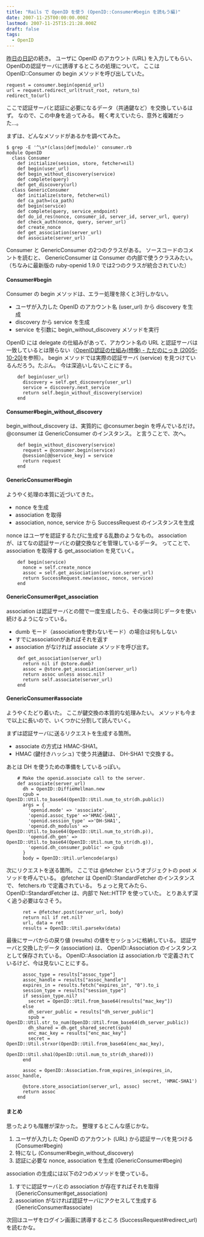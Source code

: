 ```yaml
---
title: "Rails で OpenID を使う (OpenID::Consumer#begin を読もう編)"
date: 2007-11-25T00:00:00.000Z
lastmod: 2007-11-25T15:21:28.000Z
draft: false
tags:
  - OpenID
---
```


[昨日の日記](/posts/20071124/p01)の続き。 ユーザに OpenID のアカウント (URL) を入力してもらい、OpenIDの認証サーバに誘導するところの処理について。 ここは OpenID::Consumer の begin メソッドを呼び出していた。

```
request = consumer.begin(openid_url)
url = request.redirect_url(trust_root, return_to)
redirect_to(url)
```

ここで認証サーバと認証に必要になるデータ（共通鍵など）を交換しているはず。 なので、この中身を追ってみる。 軽く考えていたら、意外と複雑だった…。

まずは、どんなメソッドがあるかを調べてみた。

```
$ grep -E '^\s*(class|def|module)' consumer.rb
module OpenID
  class Consumer
    def initialize(session, store, fetcher=nil)
    def begin(user_url)
    def begin_without_discovery(service)
    def complete(query)
    def get_discovery(url)
  class GenericConsumer
    def initialize(store, fetcher=nil)
    def ca_path=(ca_path)
    def begin(service)
    def complete(query, service_endpoint)
    def do_id_res(nonce, consumer_id, server_id, server_url, query)
    def check_auth(nonce, query, server_url)
    def create_nonce
    def get_association(server_url)
    def associate(server_url)
```

Consumer と GenericConsumer の2つのクラスがある。 ソースコードのコメントを読むと、 GenericConsumer は Consumer の内部で使うクラスみたい。 （ちなみに最新版の ruby-openid 1.9.0 では2つのクラスが統合されていた）

#### Consumer#begin

Consumer の begin メソッドは、エラー処理を除くと3行しかない。

- ユーザが入力した OpenID のアカウント名 (user_url) から discovery を生成
- discovery から service を生成
- service を引数に begin_without_discovery メソッドを実行

OpenID には delegate の仕組みがあって、アカウント名の URL と認証サーバは一致しているとは限らない（[OpenID認証の仕組み(想像) - ただのにっき (2005-10-20)](http://sho.tdiary.net/20051020.html#p02)を参照）。 begin メソッドでは実際の認証サーバ (service) を見つけているんだろう。たぶん。 今は深追いしないことにする。

```
    def begin(user_url)
      discovery = self.get_discovery(user_url)
      service = discovery.next_service
      return self.begin_without_discovery(service)
    end
```

#### Consumer#begin_without_discovery

begin_without_discovery は、実質的に @consumer.begin を呼んでいるだけ。 @consumer は GenericConsumer のインスタンス。 と言うことで、次へ。

```
    def begin_without_discovery(service)
      request = @consumer.begin(service)
      @session[@@service_key] = service
      return request
    end
```

#### GenericConsumer#begin

ようやく処理の本質に近づいてきた。

- nonce を生成
- association を取得
- association, nonce, service から SuccessRequest のインスタンスを生成

nonce はユーザを認証するたびに生成する乱数のようなもの。 association が、はてなの認証サーバとの鍵交換などを管理しているデータ。 ってことで、association を取得する get_association を見ていく。

```
    def begin(service)
      nonce = self.create_nonce
      assoc = self.get_association(service.server_url)
      return SuccessRequest.new(assoc, nonce, service)
    end
```

#### GenericConsumer#get_association

association は認証サーバとの間で一度生成したら、その後は同じデータを使い続けるようになっている。

- dumb モード（associationを使わないモード）の場合は何もしない
- すでにassociationがあればそれを返す
- association がなければ associate メソッドを呼び出す。

```
    def get_association(server_url)
      return nil if @store.dumb?
      assoc = @store.get_association(server_url)
      return assoc unless assoc.nil?
      return self.associate(server_url)
    end
```

#### GenericConsumer#associate

ようやくたどり着いた。 ここが鍵交換の本質的な処理みたい。 メソッドも今まで以上に長いので、いくつかに分割して読んでいく。

まずは認証サーバに送るリクエストを生成する箇所。

- associate の方式は HMAC-SHA1。
- HMAC (鍵付きハッシュ) で使う共通鍵は、 DH-SHA1 で交換する。

あとは DH を使うための準備をしているっぽい。

```
    # Make the openid.associate call to the server.
    def associate(server_url)
      dh = OpenID::DiffieHellman.new
      cpub = OpenID::Util.to_base64(OpenID::Util.num_to_str(dh.public))
      args = {
        'openid.mode' => 'associate',
        'openid.assoc_type' =>'HMAC-SHA1',
        'openid.session_type' =>'DH-SHA1',
        'openid.dh_modulus' => OpenID::Util.to_base64(OpenID::Util.num_to_str(dh.p)),
        'openid.dh_gen' => OpenID::Util.to_base64(OpenID::Util.num_to_str(dh.g)),
        'openid.dh_consumer_public' => cpub
      }
      body = OpenID::Util.urlencode(args)
```

次にリクエストを送る箇所。 ここでは @fetcher というオブジェクトの post メソッドを呼んでいる。 @fetcher は OpenID::StandardFetcher のインスタンスで、 fetchers.rb で定義されている。 ちょっと見てみたら、 OpenID::StandardFetcher は、内部で Net::HTTP を使っていた。 とりあえず深く追う必要はなさそう。

```
      ret = @fetcher.post(server_url, body)
      return nil if ret.nil?
      url, data = ret
      results = OpenID::Util.parsekv(data)
```

最後にサーバからの戻り値 (results) の値をセッションに格納している。 認証サーバと交換したデータ (association) は、 OpenID::Association のインスタンスとして保存されている。 OpenID::Association は association.rb で定義されているけど、今は見ないことにする。

```
      assoc_type = results["assoc_type"]
      assoc_handle = results["assoc_handle"]
      expires_in = results.fetch("expires_in", "0").to_i
      session_type = results["session_type"]
      if session_type.nil?
        secret = OpenID::Util.from_base64(results["mac_key"])
      else
        dh_server_public = results["dh_server_public"]
        spub = OpenID::Util.str_to_num(OpenID::Util.from_base64(dh_server_public))
        dh_shared = dh.get_shared_secret(spub)
        enc_mac_key = results["enc_mac_key"]
        secret = OpenID::Util.strxor(OpenID::Util.from_base64(enc_mac_key),
                                     OpenID::Util.sha1(OpenID::Util.num_to_str(dh_shared)))
      end

      assoc = OpenID::Association.from_expires_in(expires_in, assoc_handle,
                                                  secret, 'HMAC-SHA1')
      @store.store_association(server_url, assoc)
      return assoc
    end
```

#### まとめ

思ったよりも階層が深かった。 整理するとこんな感じかな。

1. ユーザが入力した OpenID のアカウント (URL) から認証サーバを見つける (Consumer#begin)
2. 特になし (Consumer#begin_without_discovery)
3. 認証に必要な nonce, association を生成 (GenericConsumer#begin)

association の生成には以下の2つのメソッドを使っている。

1. すでに認証サーバとの association が存在すればそれを取得 (GenericConsumer#get_association)
2. association がなければ認証サーバにアクセスして生成する (GenericConsumer#associate)

次回はユーザをログイン画面に誘導するところ (SuccessRequest#redirect_url) を読むかな。
